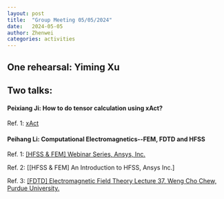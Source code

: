 ```yaml
---
layout: post
title:  "Group Meeting 05/05/2024"
date:   2024-05-05
author: Zhenwei
categories: activities
---
```


## One rehearsal: Yiming Xu

## Two talks:

#### Peixiang Ji: How to do tensor calculation using xAct?

Ref. 1: [xAct](http://www.xact.es/)


#### Peihang Li: Computational Electromagnetics--FEM, FDTD and HFSS

Ref. 1: [[HFSS & FEM] Webinar Series, Ansys, Inc.](https://www.ansys.com/webinars/foundations-of-computational-electromagnetics)

Ref. 2: [[HFSS & FEM] An Introduction to HFSS, Ansys Inc.]

Ref. 3: [[FDTD] Electromagnetic Field Theory Lecture 37, Weng Cho Chew, Purdue University.](https://engineering.purdue.edu/wcchew/ece604s20/Lecture%20Notes/Lect37.pdf)

